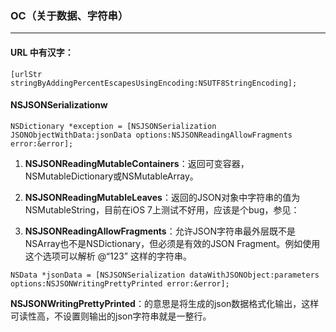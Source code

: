 ### OC（关于数据、字符串）

-----
#### URL 中有汉字：

```
[urlStr stringByAddingPercentEscapesUsingEncoding:NSUTF8StringEncoding];
```

#### NSJSONSerializationw

```
NSDictionary *exception = [NSJSONSerialization JSONObjectWithData:jsonData options:NSJSONReadingAllowFragments error:&error];
```

1. **NSJSONReadingMutableContainers**：返回可变容器，NSMutableDictionary或NSMutableArray。

2. **NSJSONReadingMutableLeaves**：返回的JSON对象中字符串的值为NSMutableString，目前在iOS 7上测试不好用，应该是个bug，参见：

3. **NSJSONReadingAllowFragments**：允许JSON字符串最外层既不是NSArray也不是NSDictionary，但必须是有效的JSON Fragment。例如使用这个选项可以解析 @“123” 这样的字符串。

```
NSData *jsonData = [NSJSONSerialization dataWithJSONObject:parameters options:NSJSONWritingPrettyPrinted error:&error];
```

**NSJSONWritingPrettyPrinted**：的意思是将生成的json数据格式化输出，这样可读性高，不设置则输出的json字符串就是一整行。


